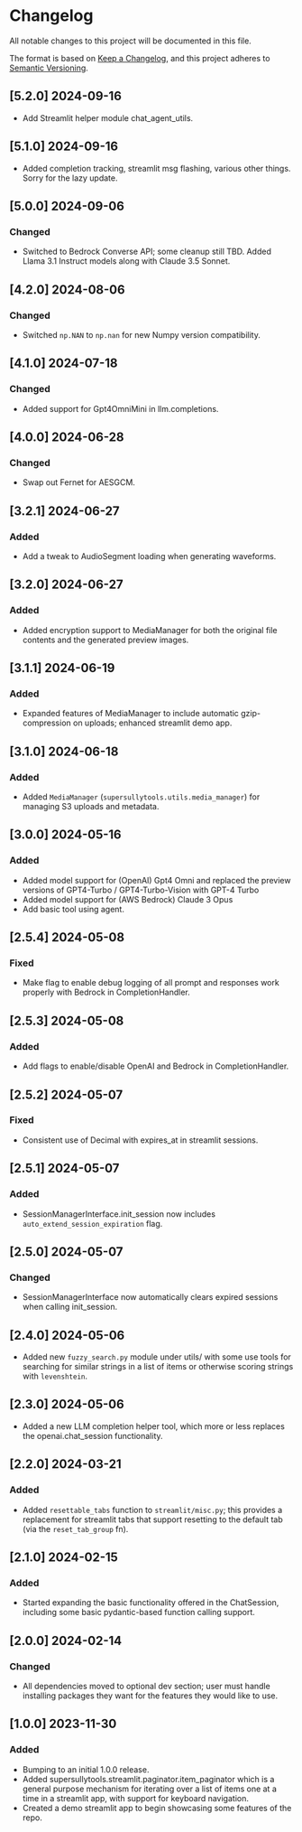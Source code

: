 # Changelog

All notable changes to this project will be documented in this file.

The format is based on [Keep a Changelog](https://keepachangelog.com/en/1.1.0/),
and this project adheres to [Semantic Versioning](https://semver.org/spec/v2.0.0.html).

## [5.2.0] 2024-09-16

* Add Streamlit helper module chat_agent_utils.

## [5.1.0] 2024-09-16

* Added completion tracking, streamlit msg flashing, various other things. Sorry for the lazy update.

## [5.0.0] 2024-09-06

### Changed

* Switched to Bedrock Converse API; some cleanup still TBD. Added Llama 3.1 Instruct models along with Claude 3.5
  Sonnet.

## [4.2.0] 2024-08-06

### Changed

* Switched `np.NAN` to `np.nan` for new Numpy version compatibility.

## [4.1.0] 2024-07-18

### Changed

* Added support for Gpt4OmniMini in llm.completions.

## [4.0.0] 2024-06-28

### Changed

* Swap out Fernet for AESGCM.

## [3.2.1] 2024-06-27

### Added

* Add a tweak to AudioSegment loading when generating waveforms.

## [3.2.0] 2024-06-27

### Added

* Added encryption support to MediaManager for both the original file contents and the generated preview images.

## [3.1.1] 2024-06-19

### Added

* Expanded features of MediaManager to include automatic gzip-compression on uploads; enhanced streamlit demo app.

## [3.1.0] 2024-06-18

### Added

* Added `MediaManager` (`supersullytools.utils.media_manager`) for managing S3 uploads and metadata.

## [3.0.0] 2024-05-16

### Added

* Added model support for (OpenAI) Gpt4 Omni and replaced the preview versions of GPT4-Turbo / GPT4-Turbo-Vision with
  GPT-4 Turbo
* Added model support for (AWS Bedrock) Claude 3 Opus
* Add basic tool using agent.

## [2.5.4] 2024-05-08

### Fixed

* Make flag to enable debug logging of all prompt and responses work properly with Bedrock in CompletionHandler.

## [2.5.3] 2024-05-08

### Added

* Add flags to enable/disable OpenAI and Bedrock in CompletionHandler.

## [2.5.2] 2024-05-07

### Fixed

* Consistent use of Decimal with expires_at in streamlit sessions.

## [2.5.1] 2024-05-07

### Added

* SessionManagerInterface.init_session now includes `auto_extend_session_expiration` flag.

## [2.5.0] 2024-05-07

### Changed

* SessionManagerInterface now automatically clears expired sessions when calling init_session.

## [2.4.0] 2024-05-06

* Added new `fuzzy_search.py` module under utils/ with some use tools for searching for similar strings in a list of
  items or otherwise scoring strings with `levenshtein`.

## [2.3.0] 2024-05-06

* Added a new LLM completion helper tool, which more or less replaces the openai.chat_session functionality.

## [2.2.0] 2024-03-21

### Added

* Added `resettable_tabs` function to `streamlit/misc.py`; this provides a replacement for streamlit tabs that support
  resetting to the default tab (via the `reset_tab_group` fn).

## [2.1.0] 2024-02-15

### Added

* Started expanding the basic functionality offered in the ChatSession, including some basic pydantic-based function
  calling support.

## [2.0.0] 2024-02-14

### Changed

* All dependencies moved to optional dev section; user must handle installing packages they want for the features they
  would like to use.

## [1.0.0] 2023-11-30

### Added

* Bumping to an initial 1.0.0 release.
* Added supersullytools.streamlit.paginator.item_paginator which is a general purpose mechanism for iterating over a
  list of items one at a time in a streamlit app, with support for keyboard navigation.
* Created a demo streamlit app to begin showcasing some features of the repo.
